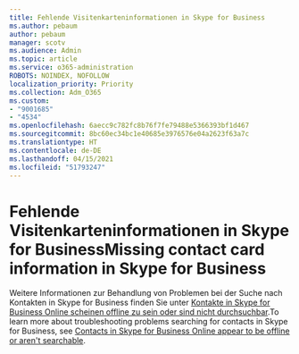 ```yaml
---
title: Fehlende Visitenkarteninformationen in Skype for Business
ms.author: pebaum
author: pebaum
manager: scotv
ms.audience: Admin
ms.topic: article
ms.service: o365-administration
ROBOTS: NOINDEX, NOFOLLOW
localization_priority: Priority
ms.collection: Adm_O365
ms.custom:
- "9001685"
- "4534"
ms.openlocfilehash: 6aecc9c782fc8b76f7fe79488e5366393bf1d467
ms.sourcegitcommit: 8bc60ec34bc1e40685e3976576e04a2623f63a7c
ms.translationtype: HT
ms.contentlocale: de-DE
ms.lasthandoff: 04/15/2021
ms.locfileid: "51793247"
---
```

# <a name="missing-contact-card-information-in-skype-for-business"></a><span data-ttu-id="fc350-102">Fehlende Visitenkarteninformationen in Skype for Business</span><span class="sxs-lookup"><span data-stu-id="fc350-102">Missing contact card information in Skype for Business</span></span>

<span data-ttu-id="fc350-103">Weitere Informationen zur Behandlung von Problemen bei der Suche nach Kontakten in Skype for Business finden Sie unter [Kontakte in Skype for Business Online scheinen offline zu sein oder sind nicht durchsuchbar](https://docs.microsoft.com/skypeforbusiness/troubleshoot/online-contacts/contacts-offline-not-searchable).</span><span class="sxs-lookup"><span data-stu-id="fc350-103">To learn more about troubleshooting problems searching for contacts in Skype for Business, see [Contacts in Skype for Business Online appear to be offline or aren't searchable](https://docs.microsoft.com/skypeforbusiness/troubleshoot/online-contacts/contacts-offline-not-searchable).</span></span>
